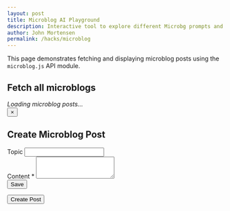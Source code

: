 ```yaml
---
layout: post
title: Microblog AI Playground
description: Interactive tool to explore different Microbg prompts and response formats
author: John Mortensen
permalink: /hacks/microblog
---
```


This page demonstrates fetching and displaying microblog posts using the `microblog.js` API module.

## Fetch all microblogs

<div id="microblog-playground">
  <em>Loading microblog posts...</em>
</div>

<!-- jQuery and DataTables CDN -->
<link rel="stylesheet" href="https://cdn.datatables.net/1.13.6/css/jquery.dataTables.min.css">
<script src="https://code.jquery.com/jquery-3.7.1.min.js"></script>
<script src="https://cdn.datatables.net/1.13.6/js/jquery.dataTables.min.js"></script>

<!-- Tailwind CDN for responsive modals -->
<link href="https://cdn.jsdelivr.net/npm/tailwindcss@2.2.19/dist/tailwind.min.css" rel="stylesheet">

<!-- Create/Edit Modal Overlay -->
<div id="microblog-modal" class="fixed inset-0 z-50 flex items-center justify-center bg-black bg-opacity-50 hidden">
  <div class="bg-blue-500 rounded-lg shadow-lg w-full max-w-lg mx-2 p-6 relative">
    <button id="modal-close" class="absolute top-2 right-2 text-gray-400 hover:text-gray-700 text-2xl">&times;</button>
    <h2 id="modal-title" class="text-xl font-bold mb-4">Create Microblog Post</h2>
    <form id="microblog-form" class="space-y-4">
      <input type="hidden" id="post-id" name="id">
      <div>
        <label class="block text-sm font-medium text-gray-700">Topic</label>
        <input id="topic-id" name="topicId" type="text" class="mt-1 block w-full border border-gray-300 rounded-md p-2" readonly>
      </div>
      <div>
        <label class="block text-sm font-medium text-gray-700">Content <span class="text-red-500">*</span></label>
        <textarea id="content" name="content" rows="3" required class="mt-1 block w-full border border-gray-300 rounded-md p-2"></textarea>
      </div>
      <div class="flex justify-end space-x-2">
        <button type="submit" class="bg-blue-600 text-white px-4 py-2 rounded hover:bg-blue-700">Save</button>
      </div>
    </form>
  </div>
</div>

<div class="mb-4">
  <button id="create-btn" class="bg-green-600 text-white px-4 py-2 rounded hover:bg-green-700">Create Post</button>
</div>

<script type="module">
import { fetchPosts, createPost, updatePost } from '/assets/js/api/microblog.js';

const pagePermalink = '{{page.permalink}}';

function openModal({ mode, post = {} }) {
  document.getElementById('microblog-modal').classList.remove('hidden');
  document.getElementById('modal-title').textContent = mode === 'edit' ? 'Edit Microblog Post' : 'Create Microblog Post';
  document.getElementById('post-id').value = post.id || '';
  document.getElementById('topic-id').value = post.topicPath || pagePermalink;
  document.getElementById('content').value = post.content || '';
}
function closeModal() {
  document.getElementById('microblog-modal').classList.add('hidden');
}
document.getElementById('modal-close').onclick = closeModal;
document.getElementById('microblog-modal').onclick = function(e) {
  if (e.target === this) closeModal();
};

document.getElementById('create-btn').onclick = () => openModal({ mode: 'create' });

document.getElementById('microblog-form').onsubmit = async function(e) {
  e.preventDefault();
  const id = document.getElementById('post-id').value;
  const topicPath = document.getElementById('topic-id').value;
  const content = document.getElementById('content').value;
  try {
    if (id) {
      await updatePost({ id, content, topicPath });
    } else {
      await createPost({ content, topicPath });
    }
    closeModal();
    renderMicroblogTable();
  } catch (err) {
    alert('Error saving post: ' + err.message);
  }
};

async function renderMicroblogTable() {
    const container = document.getElementById('microblog-playground');
    try {
        const data = await fetchPosts();
        // Topic-level info
        const topicInfo = `
            <div><strong>Post Count:</strong> ${data.count || 0}</div>
        `;
        // Table columns for vertical stack with formatting and custom labels
        const analytics = [
          { key: 'userName' },
          { key: 'timestamp', format: ts => {
              if (!ts) return '';
              const d = new Date(ts);
              if (isNaN(d)) return ts;
              return d.toLocaleString();
            }
          },
          { key: 'characterCount', format: c => `Count: ${c}` }
        ];
        const message = [
          { key: 'topicPath', format: t => `Topic: ${t}` },
          { key: 'content' }
        ];
        let table = `
        <table id="microblog-table" border="1" style="border-collapse:collapse; margin-top:1em; width:100%;">
        <thead>
            <tr>
                <th style="width:30%">Analytics</th>
                <th>Message</th>
                <th>Action</th>
            </tr>
        </thead>
        <tbody>
        `;
        // Table: display data, each row is a post
        (data.microblogs || []).forEach(post => {
            const analyticsCell = analytics.map(f => {
              let value = post[f.key] ?? '';
              if (f.format) value = f.format(value);
              return `<div>${value}</div>`;
            }).join('');
            const messageCell = message.map(f => {
              let value = post[f.key] ?? '';
              if (f.format) value = f.format(value);
              return `<div>${value}</div>`;
            }).join('');
            table += `<tr><td class="text-left">${analyticsCell}</td><td class="text-left">${messageCell}</td>` +
              `<td><button class='edit-btn bg-blue-500 text-white px-2 py-1 rounded hover:bg-blue-600' data-id='${post.id}'>Edit</button></td></tr>`;
        });
        table += '</tbody></table>';
        // Table: set DOM element container with HTML, which displays content
        container.innerHTML = topicInfo + table;
        // Wait for DOM update, then initialize DataTables
        setTimeout(() => {
            if (window.jQuery && $('#microblog-table').length) {
                $('#microblog-table').DataTable();
                // Bind edit buttons
                $('.edit-btn').on('click', function() {
                  const id = $(this).data('id');
                  const post = (data.microblogs || []).find(p => p.id == id);
                  openModal({ mode: 'edit', post });
                });
            }
        }, 0);
    } catch (error) {
        container.innerHTML = `<div style="color:red;">Failed to load microblog posts: ${error.message}</div>`;
    }
}
renderMicroblogTable();
</script>
